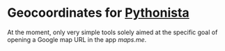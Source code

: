 # Geocoordinates for [Pythonista](http://omz-software.com/pythonista/)

At the moment, only very simple tools solely aimed at the specific goal of opening a Google map URL in the app *maps.me*.
